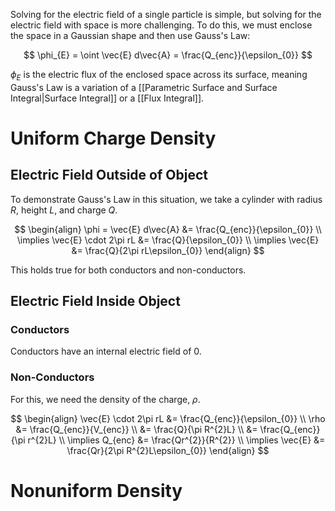 Solving for the electric field of a single particle is simple, but solving for the electric field with space is more challenging. To do this, we must enclose the space in a Gaussian shape and then use Gauss's Law:

$$
\phi_{E} = \oint \vec{E} d\vec{A} = \frac{Q_{enc}}{\epsilon_{0}}
$$

$\phi_{E}$ is the electric flux of the enclosed space across its surface, meaning Gauss's Law is a variation of a [[Parametric Surface and Surface Integral|Surface Integral]] or a [[Flux Integral]]. 

# Uniform Charge Density

## Electric Field Outside of Object

To demonstrate Gauss's Law in this situation, we take a cylinder with radius $R$, height $L$, and charge $Q$. 

$$
\begin{align}
\phi = \vec{E} d\vec{A} &= \frac{Q_{enc}}{\epsilon_{0}} \\
\implies \vec{E} \cdot 2\pi rL &= \frac{Q}{\epsilon_{0}} \\
\implies \vec{E} &= \frac{Q}{2\pi rL\epsilon_{0}}
\end{align}
$$

This holds true for both conductors and non-conductors.

## Electric Field Inside Object

### Conductors

Conductors have an internal electric field of 0.

### Non-Conductors

For this, we need the density of the charge, $\rho$. 

$$
\begin{align}
\vec{E} \cdot 2\pi rL &= \frac{Q_{enc}}{\epsilon_{0}} \\
\rho &= \frac{Q_{enc}}{V_{enc}} \\
&= \frac{Q}{\pi R^{2}L} \\
&= \frac{Q_{enc}}{\pi r^{2}L} \\
\implies Q_{enc} &= \frac{Qr^{2}}{R^{2}} \\
\implies \vec{E} &= \frac{Qr}{2\pi R^{2}L\epsilon_{0}}
\end{align}
$$

# Nonuniform Density

## 